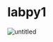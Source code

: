# labpy1
![untitled](https://user-images.githubusercontent.com/46892500/52614133-45705180-2ec3-11e9-8f3c-73b14e5cddfd.jpg)
